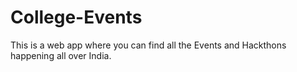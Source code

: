 # College-Events
This is a web app where you can find all the Events and Hackthons happening all over India.
